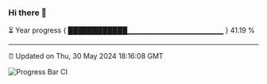 ### Hi there 👋

⏳ Year progress { ████████████▁▁▁▁▁▁▁▁▁▁▁▁▁▁▁▁▁▁ } 41.19 %

---

⏰ Updated on Thu, 30 May 2024 18:16:08 GMT

![Progress Bar CI](https://github.com/liununu/liununu/workflows/Progress%20Bar%20CI/badge.svg)
